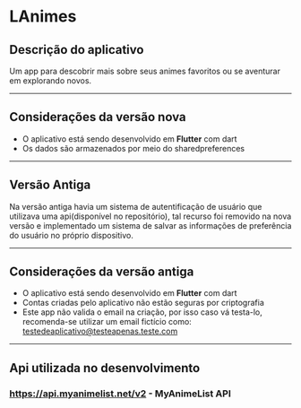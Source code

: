 # LAnimes
  ## Descrição do aplicativo

  Um app para descobrir mais sobre seus animes favoritos ou se aventurar em explorando novos.

  ***

  ## Considerações da versão nova

  - O aplicativo está sendo desenvolvido em <strong>Flutter</strong> com dart
  - Os dados são armazenados por meio do sharedpreferences
 
  ***

  ## Versão Antiga

  Na versão antiga havia um sistema de autentificação de usuário que utilizava uma api(disponível no repositório), tal recurso foi removido na nova versão e implementado um sistema de salvar as informações de preferência do usuário no próprio dispositivo.

  ***

  ## Considerações da versão antiga

  - O aplicativo está sendo desenvolvido em <strong>Flutter</strong> com dart
  - Contas criadas pelo aplicativo não estão seguras por criptografia
  - Este app não valida o email na criação, por isso caso vá testa-lo, recomenda-se utilizar um email fictício como:
  testedeaplicativo@testeapenas.teste.com

  ***

  ## Api utilizada no desenvolvimento

  ### https://api.myanimelist.net/v2 - <strong>MyAnimeList API</strog>